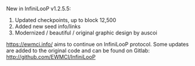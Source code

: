 New in InfiniLooP v1.2.5.5:
1) Updated checkpoints, up to block 12,500
2) Added new seed info/links
3) Modernized / beautiful / original graphic design by auscoi

https://ewmci.info/ aims to continue on InfiniLooP protocol.
Some updates are added to the original code and can be found on Gitlab:  http://github.com/EWMCI/InfiniLooP

